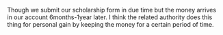Though we submit our scholarship form in due time but the money arrives in our account 6months-1year later. I think the related authority does this thing for personal gain by keeping the money for a certain period of time.